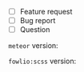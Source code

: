 - [ ] Feature request
- [ ] Bug report
- [ ] Question

<!--
Note that the meteor build pipeline consists out of multiple steps (compiling, minification, injecting in the application etc.)
This plugin is only concerned with the first step: compilation of scss to css. The files we compile are fed to us by the meteor build tool. Therefore issures regarding anything but the compilation step should not be filed here.
-->

`meteor` version:

`fowlio:scss` version:

